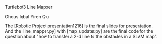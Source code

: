 Turtlebot3 Line Mapper

Ghous Iqbal
Yiren Qiu

The [Robotic Project presentation1216] is the final slides for presentation. And the [line_mapper.py] with [map_updater.py] are the final code for the question about "how to transfer a 2-d line to the obstacles in a SLAM map".

